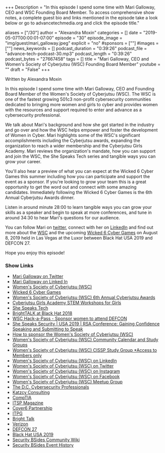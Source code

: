 +++
Description = "In this episode I spend some time with Mari Galloway, CEO and WSC Founding Board Member. To access comprehensive show notes, a complete guest bio and links mentioned in the episode take a look below or go to advancetechmedia.org and click the episode title."

aliases = ["/30"]
author = "Alexandra Moxin"
categories = []
date = "2019-05-07T00:00:01-07:00"
episode = "30"
episode_image = "img/guest/mari_galloway.jpeg"
explicit = "no"
#sponsors = [""]
#images = [""]
news_keywords = []
podcast_duration = "0:39:26"
podcast_file = "advance-tech-podcast-30.mp3"
podcast_length = "0:39:26"
podcast_bytes = "27667458"
tags = []
title = "Mari Galloway, CEO and Women's Society of Cyberjutsu (WSC) Founding Board Member"
youtube = ""
draft = "False"
+++

Written by Alexandra Moxin

In this episode I spend some time with Mari Galloway, CEO and Founding Board Member of the Women's Society of Cyberjutsu (WSC). The WSC is one of the fastest growing 501c3 non-profit cybersecurity communities dedicated to bringing more women and girls to cyber and provides women with the resources and support required to enter and advance as a cybersecurity professional.

We talk about Mari's background and how she got started in the industry and go over and how the WSC helps empower and foster the development of Women in Cyber. Mari highlights some of the WSC's significant accomplishments including the Cyberjutsu awards, expanding the organization to reach a wider membership and the Cyberjutsu Girls Academy. Mari reviews the organization's mandate, how you can support and join the WSC, the She Speaks Tech series and tangible ways you can grow your career.

You'll also hear a preview of what you can expect at the Wicked 6 Cyber Games this summer including how you can participate and support the event as a sponsor. If you're looking to grow your team this is a great opportunity to get the word out and connect with some amazing candidates. Immediately following the Wicked 6 Cyber Games is the 6th Annual Cyberjutsu Awards dinner.

Listen in around minute 28:00 to learn tangible ways you can grow your skills as a speaker and begin to speak at more conferences, and tune in around 34:30 to hear Mari's questions for our audience.

You can follow Mari on [twitter](https://twitter.com/marigalloway), connect with her on [LinkedIn](https://www.linkedin.com/in/themarigalloway/) and find out more about the [WSC](https://womenscyberjutsu.org/) and the upcoming [Wicked 6 Cyber Games](https://wicked6.com/) on August 8, 2019 held in Las Vegas at the Luxor between Black Hat USA 2019 and DEFCON 27.

Hope you enjoy this episode!

### Show Links

* [Mari Galloway on Twitter](https://twitter.com/marigalloway)
* [Mari Galloway on Linked In](https://www.linkedin.com/in/themarigalloway/)
* [Women's Society of Cyberjutsu (WSC)](https://womenscyberjutsu.org/)
* [Wicked 6 Cyber Games](https://wicked6.com/)
* [Women's Society of Cyberjutsu (WSC) 6th Annual Cyberjutsu Awards](https://womenscyberjutsu.org/page/AwardsVegas2019)
* [Cyberjutsu Girls Academy STEM Workshops for Girls](https://womenscyberjutsu.org/mpage/CGA_Home)
* [She Speaks Tech](https://womenscyberjutsu.org/page/SHESPEAKSTECH?&hhsearchterms=%22speaks+and+tech%22)
* [BrightTALK at Black Hat 2018](https://www.brighttalk.com/summit/4267-brighttalk-black-hat-def-con-2018/)
* [WSC Hack-a-Pass - Sponsor women to attend DEFCON](https://womenscyberjutsu.org/donations/fund.asp?id=18177)
* [She Speaks Security | USA 2019 | RSA Conference: Gaining Confidence Speaking and Submitting to Speak](https://www.rsaconference.com/events/us19/agenda/she-speaks-security)
* [How to sponsor the Women's Society of Cyberjutsu (WSC)](https://womenscyberjutsu.org/page/Sponsor)
* [Women's Society of Cyberjutsu (WSC) Community Calendar and Study Groups](https://womenscyberjutsu.org/events/event_list.asp)
* [Women's Society of Cyberjutsu (WSC) CISSP Study Group *Access to Members only](https://womenscyberjutsu.org/Login.aspx)
* [Women's Society of Cyberjutsu (WSC) on LinkedIn](https://www.linkedin.com/company/women's-society-of-cyberjutsu/)
* [Women's Society of Cyberjutsu (WSC) on Twitter](https://twitter.com/WomenCyberjutsu)
* [Women's Society of Cyberjutsu (WSC) on Instagram](https://www.instagram.com/womencyberjutsu/)
* [Women's Society of Cyberjutsu (WSC) on Facebook](https://www.facebook.com/WomensCyberjutsu/)
* [Women's Society of Cyberjutsu (WSC) Meetup Group](https://www.meetup.com/WomeninCybersecurity/)
* [The D.C. Cybersecurity Professionals](https://www.meetup.com/DCCyberWarriors/)
* [Katzcy Consulting](https://katzcy.com/)
* [CompTIA](https://www.comptia.org/)
* [ITSP Magazine](https://www.itspmagazine.com/)
* [Cover6 Partnership](https://womenscyberjutsu.org/page/COVER6)
* [ITPG](https://training.itpgsecure.com/)
* [Bright Talk](https://www.brighttalk.com/)
* [Verizon](https://www.verizon.com/home/verizonglobalhome/ghp_landing.aspx)
* [DEFCON 27](https://www.defcon.org/)
* [Black Hat USA 2019](https://www.blackhat.com/us-19/?_mc=sem_x_3pvr_le_tsnr_bhus_x_x_x-bhbrand&ppc=y&kw=x&gclid=CjwKCAjwqqrmBRAAEiwAdpDXtKHhh9GduESFHwhhJcID5j_K5qAB7GBxFFgir_gZQJTSZKyWhZpeCxoCLSAQAvD_BwE)
* [Security BSides Community Wiki](http://www.securitybsides.com/w/page/12194156/FrontPage)
* [Security BSides Event History](http://www.securitybsides.com/w/page/131065302/EventHistory)